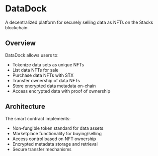 # DataDock

A decentralized platform for securely selling data as NFTs on the Stacks blockchain.

## Overview
DataDock allows users to:
- Tokenize data sets as unique NFTs
- List data NFTs for sale
- Purchase data NFTs with STX
- Transfer ownership of data NFTs
- Store encrypted data metadata on-chain
- Access encrypted data with proof of ownership

## Architecture
The smart contract implements:
- Non-fungible token standard for data assets
- Marketplace functionality for buying/selling
- Access control based on NFT ownership
- Encrypted metadata storage and retrieval
- Secure transfer mechanisms